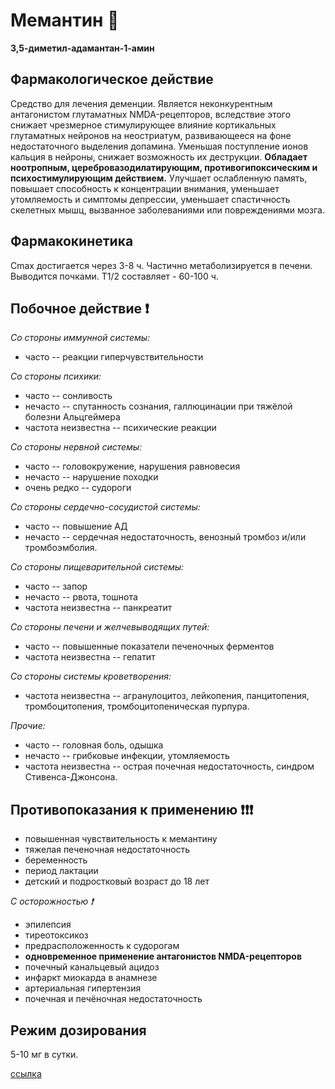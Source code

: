 # Мемантин :gem:

**3,5-диметил-адамантан-1-амин**

## Фармакологическое действие
Средство для лечения деменции. Является неконкурентным антагонистом глутаматных NMDA-рецепторов, вследствие этого снижает чрезмерное стимулирующее влияние кортикальных глутаматных нейронов на неостриатум, развивающееся на фоне недостаточного выделения допамина. Уменьшая поступление ионов кальция в нейроны, снижает возможность их деструкции. 
**Обладает ноотропным, церебровазодилатирующим, противогипоксическим и психостимулирующим действием.** 
Улучшает ослабленную память, повышает способность к концентрации внимания, уменьшает утомляемость и симптомы депрессии, уменьшает спастичность скелетных мышц, вызванное заболеваниями или повреждениями мозга.

## Фармакокинетика
Cmax достигается через 3-8 ч. Частично метаболизируется в печени. Выводится почками. T1/2 составляет - 60-100 ч.

## Побочное действие :exclamation:
*Со стороны иммунной системы:*
 - часто -- реакции гиперчувствительности

*Со стороны психики:*
 - часто -- сонливость
 - нечасто -- спутанность сознания, галлюцинации при тяжёлой болезни Альцгеймера
 - частота неизвестна -- психические реакции

*Со стороны нервной системы:*
- часто -- головокружение, нарушения равновесия
- нечасто -- нарушение походки
- очень редко -- судороги

*Со стороны сердечно-сосудистой системы:*
- часто -- повышение АД
- нечасто -- сердечная недостаточность, венозный тромбоз и/или тромбоэмболия.

*Со стороны пищеварительной системы:*
- часто -- запор
- нечасто -- рвота, тошнота
- частота неизвестна -- панкреатит

*Со стороны печени и желчевыводящих путей:*
- часто -- повышенные показатели печеночных ферментов
- частота неизвестна -- гепатит

*Со стороны системы кроветворения:*
- частота неизвестна -- агранулоцитоз, лейкопения, панцитопения, тромбоцитопения, тромбоцитопеническая пурпура.

*Прочие:* 
- часто -- головная боль, одышка
- нечасто -- грибковые инфекции, утомляемость
- частота неизвестна -- острая почечная недостаточность, синдром Стивенса-Джонсона.

## Противопоказания к применению :exclamation::exclamation::exclamation:
- повышенная чувствительность к мемантину
- тяжелая печеночная недостаточность
- беременность
- период лактации
- детский и подростковый возраст до 18 лет

*С осторожностью :exclamation:*
- эпилепсия
- тиреотоксикоз
- предрасположенность к судорогам
- **одновременное применение антагонистов NMDA-рецепторов**
- почечный канальцевый ацидоз
- инфаркт миокарда в анамнезе 
- артериальная гипертензия
- почечная и печёночная недостаточность

## Режим дозирования
5-10 мг в сутки.

[ссылка](https://energy-24.online/products/65)

